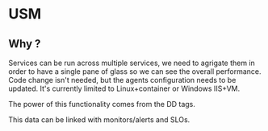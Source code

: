 # USM

## Why ?

Services can be run across multiple services, we need to agrigate them in order to have a single pane of glass so we can see the overall performance.
Code change isn't needed, but the agents configuration needs to be updated. It's currently limited to Linux+container or Windows IIS+VM.

The power of this functionality comes from the DD tags.

This data can be linked with monitors/alerts and SLOs.
